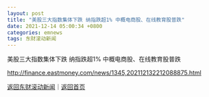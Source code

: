 ```yaml
---
layout: post
title: "美股三大指数集体下跌 纳指跌超1% 中概电商股、在线教育股普跌"
date: 2021-12-14 05:00:34 +0800
categories: emnews
tags: 东财滚动新闻
---
```


美股三大指数集体下跌 纳指跌超1% 中概电商股、在线教育股普跌

<http://finance.eastmoney.com/news/1345,202112132212088875.html>

[返回东财滚动新闻](//finews.withounder.com/emnews/)｜[返回首页](//finews.withounder.com/)